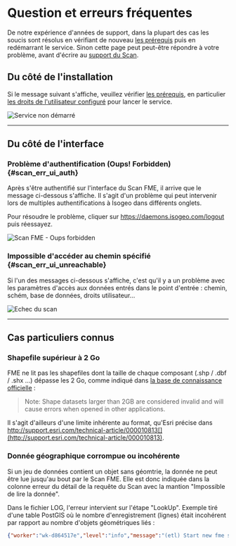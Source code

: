 # Question et erreurs fréquentes

De  notre expérience d'années de support, dans la plupart des cas les soucis sont résolus en vérifiant de nouveau [les prérequis](prerequisites.html) puis en redémarrant le service. Sinon cette page peut peut-être répondre à votre problème, avant d'écrire au [support du Scan](support.html).

## Du côté de l'installation

Si le message suivant s'affiche, veuillez vérifier [les prérequis](prerequisites.html), en particulier [les droits de l'utilisateur configuré](prerequisites.html#compte-utilisateur) pour lancer le service.

![Service non démarré](/images/scanFME_install_errors_ServiceDoNotStart.png "Le service n'a pas démarré")

____

## Du côté de l'interface

### Problème d'authentification \(Oups! Forbidden\) {#scan_err_ui_auth}

Après s'être authentifié sur l'interface du Scan FME, il arrive que le message ci-dessous s'affiche. Il s'agit d'un problème qui peut intervenir lors de multiples authentifications à Isogeo dans différents onglets.

Pour résoudre le problème, cliquer sur https://daemons.isogeo.com/logout puis réessayez.

![Scan FME - Oups forbidden](/images/scanFME_error_forbidden.png "Scan FME - Problème d'authentification \(Oups! Forbidden\)")

### Impossible d'accéder au chemin spécifié {#scan_err_ui_unreachable}

Si l'un des messages ci-dessous s'affiche, c'est qu'il y a un problème avec les paramètres d'accès aux données entrés dans le point d'entrée : chemin, schém, base de données, droits utilisateur...

![Echec du scan](/images/scanFME_scan_errors_UnableToAccessEntryPoint.png "Impossible d'accéder au chemin spécifié")

____

## Cas particuliers connus

### Shapefile supérieur à 2 Go

FME ne lit pas les shapefiles dont la taille de chaque composant (.shp / .dbf / .shx ...) dépasse les 2 Go, comme indiqué dans [la base de connaissance officielle](https://knowledge.safe.com/articles/772/fme-and-esri-arcgis-troubleshooting-guide.html) :

>  Note: Shape datasets larger than 2GB are considered invalid and will cause errors when opened in other applications.

Il s'agit d'ailleurs d'une limite inhérente au format, qu'Esri précise dans http://support.esri.com/technical-article/000010813[](http://support.esri.com/technical-article/000010813).

### Donnée géographique corrompue ou incohérente

Si un jeu de données contient un objet sans géomtrie, la donnée ne peut être lue jusqu'au bout par le Scan FME. Elle est donc indiquée dans la colonne erreur du détail de la requête du Scan avec la mantion "Impossible de lire la donnée".

Dans le fichier LOG, l'erreur intervient sur l'étape "LookUp". Exemple tiré d'une table PostGIS où le nombre d'enregistrement (lignes) était incohérent par rapport au nombre d'objets géométriques liés :

```json
{"worker":"wk-d864517e","level":"info","message":"(etl) Start new fme script from queue with options :  [ 'C:\\\\PROGRA~1\\\\Isogeo\\\\ISOGEO~1\\\\scripts\\\\lookup-postgis.fmw',\n  '--OUTPUT_JSON',\n  'C:\\\\PROGRA~1\\\\Isogeo\\\\ISOGEO~1\\\\tmp\\\\lookup-gC9aIjzL6',\n  '--LOG_FILE',\n  'C:\\\\PROGRA~1\\\\Isogeo\\\\ISOGEO~1\\\\tmp\\\\log-UUOBAvNXz',\n  '--USERNAME',\n  'isogeo',\n  '--PASSWORD',\n  'modepassepasse',\n  '--SOURCE',\n  'bdgeo_prod',\n  '--HOST',\n  '192.168.1.1',\n  '--PORT',\n  5432,\n  '--FEATURE_TYPES',\n  'schema.dataset' ]","timestamp":"2017-12-14T16:14:30.604Z"}
```
